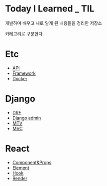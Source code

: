# Today I Learned _ TIL
개발하며 배우고 새로 알게 된 내용들을 정리한 저장소

카테고리로 구분한다.


# Etc
- [API](ETC/API.md)
- [Framework](ETC/Framework.md)
- [Docker](ETC/Docker.md)


# Django
- [DRF](Django/DRF.md)
- [Django admin](Django/Django_admin.md)
- [MTV](Django/MTV.md)
- [MVC](Django/MVC.md)


# React
- [Component&Props](React/Component&Props.md)
- [Element](React/Element.md)
- [Hook](React/Hook.md)
- [Render](React/Render.md)

